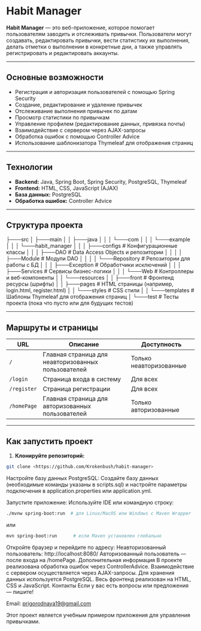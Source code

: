 # Habit Manager

**Habit Manager** — это веб-приложение, которое помогает пользователям заводить и отслеживать привычки. Пользователи могут создавать, редактировать привычки, вести статистику их выполнения, делать отметки о выполнении в конкретные дни, а также управлять регистрировать и редактировать аккаунты.

---

## Основные возможности

- Регистрация и авторизация пользователей с помощью Spring Security
- Создание, редактирование и удаление привычек
- Отслеживание выполнения привычек по датам
- Просмотр статистики по привычкам
- Управление профилем (редактирование данных, привязка почты)
- Взаимодействие с сервером через AJAX-запросы
- Обработка ошибок с помощью Controller Advice
- Использование шаблонизатора Thymeleaf для отображения страниц

---

## Технологии

- **Backend:** Java, Spring Boot, Spring Security, PostgreSQL, Thymeleaf
- **Frontend:** HTML, CSS, JavaScript (AJAX)
- **База данных:** PostgreSQL
- **Обработка ошибок:** Controller Advice

---

## Структура проекта

├───src │ ├───main │ │ ├───java │ │ │ └───com │ │ │ └───example │ │ │ └───habit_manager │ │ │ ├───configs # Конфигурационные классы │ │ │ ├───DAO # Data Access Objects и репозитории │ │ │ │ ├───Module # Модули DAO │ │ │ │ └───Repository # Репозитории для работы с БД │ │ │ ├───Exception # Обработчики исключений │ │ │ ├───Services # Сервисы бизнес-логики │ │ │ └───Web # Контроллеры и веб-компоненты │ │ └───resources │ │ ├───front # Фронтенд ресурсы (шрифты) │ │ ├───pages # HTML страницы (например, login.html, register.html) │ │ └───styles # CSS стили │ │ └───templates # Шаблоны Thymeleaf для отображения страниц │ └───test # Тесты проекта (пока что пусто или для будущих тестов)



---

## Маршруты и страницы

| URL                | Описание                                              | Доступность                     |
|--------------------|--------------------------------------------------------|--------------------------------|
| `/`                | Главная страница для неавторизованных пользователей  | Только неавторизованные        |
| `/login`           | Страница входа в систему                                | Для всех                       |
| `/register`        | Страница регистрации                                   | Для всех                       |
| `/homePage`        | Главная страница для авторизованных пользователей     | Только авторизованные         |

---

## Как запустить проект

1. **Клонируйте репозиторий:**

```bash
git clone <https://github.com/Krokenbush/habit-manager>
```
Настройте базу данных PostgreSQL:
Создайте базу данных (необходимые команды указаны в scripts.sql) и настройте параметры подключения в application.properties или application.yml.

Запустите приложение:
Используйте IDE или командную строку:

```bash
./mvnw spring-boot:run  # для Linux/MacOS или Windows с Maven Wrapper
```
или

```bash
mvn spring-boot:run      # если Maven установлен глобально
```
Откройте браузер и перейдите по адресу:
Неавторизованный пользователь: http://localhost:8080/
Авторизованный пользователь — после входа на /homePage.
Дополнительная информация
В проекте реализована обработка ошибок через ControllerAdvice.
Взаимодействие с сервером осуществляется через AJAX-запросы.
Для хранения данных используется PostgreSQL.
Весь фронтенд реализован на HTML, CSS и JavaScript.
Контакты
Если у вас есть вопросы или предложения — пишите!

Email: prigorodnaya19@gmail.com

Этот проект является учебным примером приложения для управления привычками.

